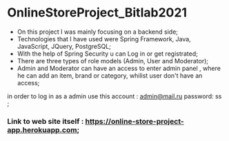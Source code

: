 # OnlineStoreProject_Bitlab2021
- On this project I was mainly focusing on a backend side;
- Technologies that I have used were Spring Framework, Java, JavaScript, JQuery, PostgreSQL;
- With the help of Spring Security u can Log in or get registrated;
- There are three types of role models (Admin, User and Moderator);
- Admin and Moderator can have an access to enter admin panel , where he can add an item, brand or category, whilist user don't have an access;



in order to log in as a admin use this account :  admin@mail.ru    password: ss ; 

### Link to web site itself : https://online-store-project-app.herokuapp.com;

